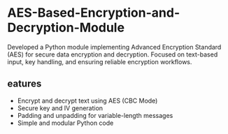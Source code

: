 # AES-Based-Encryption-and-Decryption-Module
Developed a Python module implementing Advanced Encryption Standard (AES) for secure data encryption and decryption. Focused on text-based input, key handling, and ensuring reliable encryption workflows.

## eatures

- Encrypt and decrypt text using AES (CBC Mode)
- Secure key and IV generation
- Padding and unpadding for variable-length messages
- Simple and modular Python code

